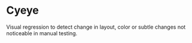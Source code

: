 # Cyeye


Visual regression to detect change in layout, color or subtle changes not noticeable in manual testing.

